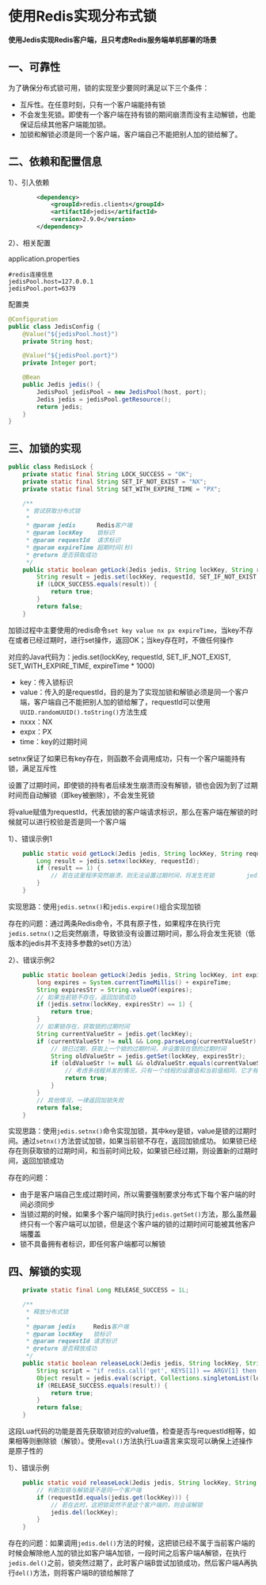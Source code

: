# 使用Redis实现分布式锁
**使用Jedis实现Redis客户端，且只考虑Redis服务端单机部署的场景** 

## 一、可靠性

为了确保分布式锁可用，锁的实现至少要同时满足以下三个条件：

- 互斥性。在任意时刻，只有一个客户端能持有锁
- 不会发生死锁。即使有一个客户端在持有锁的期间崩溃而没有主动解锁，也能保证后续其他客户端能加锁。
- 加锁和解锁必须是同一个客户端，客户端自己不能把别人加的锁给解了。



## 二、依赖和配置信息

1）、引入依赖

```xml
        <dependency>
            <groupId>redis.clients</groupId>
            <artifactId>jedis</artifactId>
            <version>2.9.0</version>
        </dependency>
```

2）、相关配置

application.properties

```properties
#redis连接信息
jedisPool.host=127.0.0.1
jedisPool.port=6379
```

配置类

```java
@Configuration
public class JedisConfig {
    @Value("${jedisPool.host}")
    private String host;

    @Value("${jedisPool.port}")
    private Integer port;

    @Bean
    public Jedis jedis() {
        JedisPool jedisPool = new JedisPool(host, port);
        Jedis jedis = jedisPool.getResource();
        return jedis;
    }
}
```



## 三、加锁的实现

```java
public class RedisLock {
    private static final String LOCK_SUCCESS = "OK";
    private static final String SET_IF_NOT_EXIST = "NX";
    private static final String SET_WITH_EXPIRE_TIME = "PX";

    /**
     * 尝试获取分布式锁
     *
     * @param jedis      Redis客户端
     * @param lockKey    锁标识
     * @param requestId  请求标识
     * @param expireTime 超期时间(秒)
     * @return 是否获取成功
     */
    public static boolean getLock(Jedis jedis, String lockKey, String requestId, int expireTime) {
        String result = jedis.set(lockKey, requestId, SET_IF_NOT_EXIST, SET_WITH_EXPIRE_TIME, expireTime * 1000);
        if (LOCK_SUCCESS.equals(result)) {
            return true;
        }
        return false;
    }
```

加锁过程中主要使用的redis命令`set key value nx px expireTime`，当key不存在或者已经过期时，进行set操作，返回OK；当key存在时，不做任何操作

对应的Java代码为：jedis.set(lockKey, requestId, SET_IF_NOT_EXIST, SET_WITH_EXPIRE_TIME, expireTime * 1000)

- key：传入锁标识
- value：传入的是requestId，目的是为了实现加锁和解锁必须是同一个客户端，客户端自己不能把别人加的锁给解了，requestId可以使用`UUID.randomUUID().toString()`方法生成
- nxxx：NX
- expx：PX
- time：key的过期时间

setnx保证了如果已有key存在，则函数不会调用成功，只有一个客户端能持有锁，满足互斥性

设置了过期时间，即使锁的持有者后续发生崩溃而没有解锁，锁也会因为到了过期时间而自动解锁（即key被删除），不会发生死锁

将value赋值为requestId，代表加锁的客户端请求标识，那么在客户端在解锁的时候就可以进行校验是否是同一个客户端

1）、错误示例1

```java
    public static void getLock(Jedis jedis, String lockKey, String requestId, int expireTime) {
        Long result = jedis.setnx(lockKey, requestId);
        if (result == 1) {
            // 若在这里程序突然崩溃，则无法设置过期时间，将发生死锁         jedis.expire(lockKey, expireTime);
        }
    }
```

实现思路：使用`jedis.setnx()`和`jedis.expire()`组合实现加锁

存在的问题：通过两条Redis命令，不具有原子性，如果程序在执行完`jedis.setnx()`之后突然崩溃，导致锁没有设置过期时间，那么将会发生死锁（低版本的jedis并不支持多参数的set()方法）

2）、错误示例2

```java
    public static boolean getLock(Jedis jedis, String lockKey, int expireTime) {
        long expires = System.currentTimeMillis() + expireTime;
        String expiresStr = String.valueOf(expires);
        // 如果当前锁不存在，返回加锁成功
        if (jedis.setnx(lockKey, expiresStr) == 1) {
            return true;
        }
        // 如果锁存在，获取锁的过期时间
        String currentValueStr = jedis.get(lockKey);
        if (currentValueStr != null && Long.parseLong(currentValueStr) < System.currentTimeMillis()) {
            // 锁已过期，获取上一个锁的过期时间，并设置现在锁的过期时间
            String oldValueStr = jedis.getSet(lockKey, expiresStr);
            if (oldValueStr != null && oldValueStr.equals(currentValueStr)) {
                // 考虑多线程并发的情况，只有一个线程的设置值和当前值相同，它才有权利加锁
                return true;
            }
        }
        // 其他情况，一律返回加锁失败
        return false;
    }
```

实现思路：使用`jedis.setnx()`命令实现加锁，其中key是锁，value是锁的过期时间。通过`setnx()`方法尝试加锁，如果当前锁不存在，返回加锁成功。 如果锁已经存在则获取锁的过期时间，和当前时间比较，如果锁已经过期，则设置新的过期时间，返回加锁成功

存在的问题： 

- 由于是客户端自己生成过期时间，所以需要强制要求分布式下每个客户端的时间必须同步
- 当锁过期的时候，如果多个客户端同时执行`jedis.getSet()`方法，那么虽然最终只有一个客户端可以加锁，但是这个客户端的锁的过期时间可能被其他客户端覆盖
- 锁不具备拥有者标识，即任何客户端都可以解锁



## 四、解锁的实现

```java
    private static final Long RELEASE_SUCCESS = 1L;

    /**
     * 释放分布式锁
     *
     * @param jedis     Redis客户端
     * @param lockKey   锁标识
     * @param requestId 请求标识
     * @return 是否释放成功
     */
    public static boolean releaseLock(Jedis jedis, String lockKey, String requestId) {
        String script = "if redis.call('get', KEYS[1]) == ARGV[1] then return redis.call('del', KEYS[1]) else return 0 end";
        Object result = jedis.eval(script, Collections.singletonList(lockKey), Collections.singletonList(requestId));
        if (RELEASE_SUCCESS.equals(result)) {
            return true;
        }
        return false;
    }
```

这段Lua代码的功能是首先获取锁对应的value值，检查是否与requestId相等，如果相等则删除锁（解锁）。使用`eval()`方法执行Lua语言来实现可以确保上述操作是原子性的

1）、错误示例

```java
    public static void releaseLock(Jedis jedis, String lockKey, String requestId) {
        // 判断加锁与解锁是不是同一个客户端
        if (requestId.equals(jedis.get(lockKey))) {
            // 若在此时，这把锁突然不是这个客户端的，则会误解锁
            jedis.del(lockKey);
        }
    }
```

存在的问题：如果调用`jedis.del()`方法的时候，这把锁已经不属于当前客户端的时候会解除他人加的锁比如客户端A加锁，一段时间之后客户端A解锁，在执行`jedis.del()`之前，锁突然过期了，此时客户端B尝试加锁成功，然后客户端A再执行`del()`方法，则将客户端B的锁给解除了
